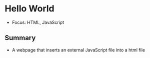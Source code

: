 # Hello World
- Focus: HTML, JavaScript

## Summary
- A webpage that inserts an external JavaScript file into a html file